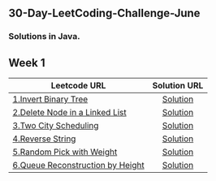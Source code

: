 ## 30-Day-LeetCoding-Challenge-June

### Solutions in Java.

Week 1
------
| Leetcode URL        | Solution URL           |
| ------------- |:-------------:|
| [1.Invert Binary Tree](https://leetcode.com/explore/featured/card/june-leetcoding-challenge/539/week-1-june-1st-june-7th/3347/)  | [Solution](https://github.com/jayeshpatil594/30-Day-LeetCoding-Challenge-June/blob/master/Week%201%20June%201st%E2%80%93June%207th/InvertBinaryTree.java) |
| [2.Delete Node in a Linked List](https://leetcode.com/explore/featured/card/june-leetcoding-challenge/539/week-1-june-1st-june-7th/3348/)  | [Solution](https://github.com/jayeshpatil594/30-Day-LeetCoding-Challenge-June/blob/master/Week%201%20June%201st%E2%80%93June%207th/DeleteNodeInALinkedList.java) |
| [3.Two City Scheduling](https://leetcode.com/explore/featured/card/june-leetcoding-challenge/539/week-1-june-1st-june-7th/3349/)  | [Solution](https://github.com/jayeshpatil594/30-Day-LeetCoding-Challenge-June/blob/master/Week%201%20June%201st%E2%80%93June%207th/TwoCityScheduling.java) |
| [4.Reverse String](https://leetcode.com/explore/featured/card/june-leetcoding-challenge/539/week-1-june-1st-june-7th/3350/)  | [Solution](https://github.com/jayeshpatil594/30-Day-LeetCoding-Challenge-June/blob/master/Week%201%20June%201st%E2%80%93June%207th/ReverseString.java) |
| [5.Random Pick with Weight](https://leetcode.com/explore/featured/card/june-leetcoding-challenge/539/week-1-june-1st-june-7th/3351/)  | [Solution](https://github.com/jayeshpatil594/30-Day-LeetCoding-Challenge-June/blob/master/Week%201%20June%201st%E2%80%93June%207th/RandomPickWithWeightSolution.java) |
| [6.Queue Reconstruction by Height](https://leetcode.com/explore/challenge/card/june-leetcoding-challenge/539/week-1-june-1st-june-7th/3352/)  | [Solution](https://github.com/jayeshpatil594/30-Day-LeetCoding-Challenge-June/blob/master/Week%201%20June%201st%E2%80%93June%207th/QueueReconstructionByHeight.java) |
